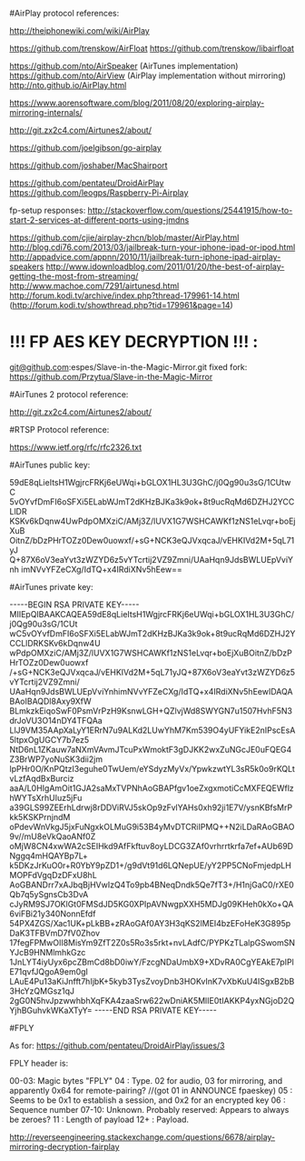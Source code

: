#AirPlay protocol references:

http://theiphonewiki.com/wiki/AirPlay

https://github.com/trenskow/AirFloat
https://github.com/trenskow/libairfloat

https://github.com/nto/AirSpeaker (AirTunes implementation)
https://github.com/nto/AirView (AirPlay implementation without mirroring)
http://nto.github.io/AirPlay.html

https://www.aorensoftware.com/blog/2011/08/20/exploring-airplay-mirroring-internals/

http://git.zx2c4.com/Airtunes2/about/

https://github.com/joelgibson/go-airplay

https://github.com/joshaber/MacShairport

https://github.com/pentateu/DroidAirPlay
https://github.com/leogps/Raspberry-Pi-Airplay

fp-setup responses:
http://stackoverflow.com/questions/25441915/how-to-start-2-services-at-different-ports-using-jmdns

https://github.com/cjie/airplay-zhcn/blob/master/AirPlay.html
http://blog.cdi76.com/2013/03/jailbreak-turn-your-iphone-ipad-or-ipod.html
http://appadvice.com/appnn/2010/11/jailbreak-turn-iphone-ipad-airplay-speakers
http://www.idownloadblog.com/2011/01/20/the-best-of-airplay-getting-the-most-from-streaming/
http://www.machoe.com/7291/airtunesd.html
http://forum.kodi.tv/archive/index.php?thread-179961-14.html (http://forum.kodi.tv/showthread.php?tid=179961&page=14)

# !!! FP AES KEY DECRYPTION !!! :

git@github.com:espes/Slave-in-the-Magic-Mirror.git
fixed fork:
https://github.com/Przytua/Slave-in-the-Magic-Mirror

#AirTunes 2 protocol reference:

http://git.zx2c4.com/Airtunes2/about/

#RTSP Protocol reference:

https://www.ietf.org/rfc/rfc2326.txt

#AirTunes public key:

59dE8qLieItsH1WgjrcFRKj6eUWqi+bGLOX1HL3U3GhC/j0Qg90u3sG/1CUtwC
5vOYvfDmFI6oSFXi5ELabWJmT2dKHzBJKa3k9ok+8t9ucRqMd6DZHJ2YCCLlDR
KSKv6kDqnw4UwPdpOMXziC/AMj3Z/lUVX1G7WSHCAWKf1zNS1eLvqr+boEjXuB
OitnZ/bDzPHrTOZz0Dew0uowxf/+sG+NCK3eQJVxqcaJ/vEHKIVd2M+5qL71yJ
Q+87X6oV3eaYvt3zWZYD6z5vYTcrtij2VZ9Zmni/UAaHqn9JdsBWLUEpVviYnh
imNVvYFZeCXg/IdTQ+x4IRdiXNv5hEew==

#AirTunes private key:

-----BEGIN RSA PRIVATE KEY-----
MIIEpQIBAAKCAQEA59dE8qLieItsH1WgjrcFRKj6eUWqi+bGLOX1HL3U3GhC/j0Qg90u3sG/1CUt
wC5vOYvfDmFI6oSFXi5ELabWJmT2dKHzBJKa3k9ok+8t9ucRqMd6DZHJ2YCCLlDRKSKv6kDqnw4U
wPdpOMXziC/AMj3Z/lUVX1G7WSHCAWKf1zNS1eLvqr+boEjXuBOitnZ/bDzPHrTOZz0Dew0uowxf
/+sG+NCK3eQJVxqcaJ/vEHKIVd2M+5qL71yJQ+87X6oV3eaYvt3zWZYD6z5vYTcrtij2VZ9Zmni/
UAaHqn9JdsBWLUEpVviYnhimNVvYFZeCXg/IdTQ+x4IRdiXNv5hEewIDAQABAoIBAQDl8Axy9XfW
BLmkzkEiqoSwF0PsmVrPzH9KsnwLGH+QZlvjWd8SWYGN7u1507HvhF5N3drJoVU3O14nDY4TFQAa
LlJ9VM35AApXaLyY1ERrN7u9ALKd2LUwYhM7Km539O4yUFYikE2nIPscEsA5ltpxOgUGCY7b7ez5
NtD6nL1ZKauw7aNXmVAvmJTcuPxWmoktF3gDJKK2wxZuNGcJE0uFQEG4Z3BrWP7yoNuSK3dii2jm
lpPHr0O/KnPQtzI3eguhe0TwUem/eYSdyzMyVx/YpwkzwtYL3sR5k0o9rKQLtvLzfAqdBxBurciz
aaA/L0HIgAmOit1GJA2saMxTVPNhAoGBAPfgv1oeZxgxmotiCcMXFEQEWflzhWYTsXrhUIuz5jFu
a39GLS99ZEErhLdrwj8rDDViRVJ5skOp9zFvlYAHs0xh92ji1E7V/ysnKBfsMrPkk5KSKPrnjndM
oPdevWnVkgJ5jxFuNgxkOLMuG9i53B4yMvDTCRiIPMQ++N2iLDaRAoGBAO9v//mU8eVkQaoANf0Z
oMjW8CN4xwWA2cSEIHkd9AfFkftuv8oyLDCG3ZAf0vrhrrtkrfa7ef+AUb69DNggq4mHQAYBp7L+
k5DKzJrKuO0r+R0YbY9pZD1+/g9dVt91d6LQNepUE/yY2PP5CNoFmjedpLHMOPFdVgqDzDFxU8hL
AoGBANDrr7xAJbqBjHVwIzQ4To9pb4BNeqDndk5Qe7fT3+/H1njGaC0/rXE0Qb7q5ySgnsCb3DvA
cJyRM9SJ7OKlGt0FMSdJD5KG0XPIpAVNwgpXXH5MDJg09KHeh0kXo+QA6viFBi21y340NonnEfdf
54PX4ZGS/Xac1UK+pLkBB+zRAoGAf0AY3H3qKS2lMEI4bzEFoHeK3G895pDaK3TFBVmD7fV0Zhov
17fegFPMwOII8MisYm9ZfT2Z0s5Ro3s5rkt+nvLAdfC/PYPKzTLalpGSwomSNYJcB9HNMlmhkGzc
1JnLYT4iyUyx6pcZBmCd8bD0iwY/FzcgNDaUmbX9+XDvRA0CgYEAkE7pIPlE71qvfJQgoA9em0gI
LAuE4Pu13aKiJnfft7hIjbK+5kyb3TysZvoyDnb3HOKvInK7vXbKuU4ISgxB2bB3HcYzQMGsz1qJ
2gG0N5hvJpzwwhbhXqFKA4zaaSrw622wDniAK5MlIE0tIAKKP4yxNGjoD2QYjhBGuhvkWKaXTyY=
-----END RSA PRIVATE KEY-----

#FPLY

As for: https://github.com/pentateu/DroidAirPlay/issues/3

FPLY header is:

00-03: Magic bytes "FPLY"
04 : Type. 02 for audio, 03 for mirroring, and apparently 0x64 for remote-pairing? //(got 01 in ANNOUNCE fpaeskey)
05 : Seems to be 0x1 to establish a session, and 0x2 for an encrypted key
06 : Sequence number
07-10: Unknown. Probably reserved: Appears to always be zeroes?
11 : Length of payload
12+ : Payload.


http://reverseengineering.stackexchange.com/questions/6678/airplay-mirroring-decryption-fairplay
